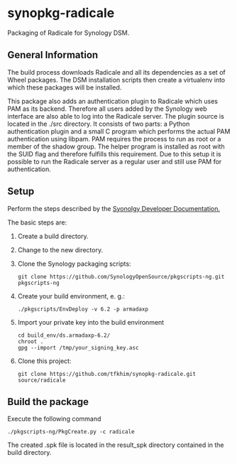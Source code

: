 synopkg-radicale
================

Packaging of Radicale for Synology DSM.

General Information
-------------------

The build process downloads Radicale and all its dependencies
as a set of Wheel packages. The DSM installation scripts then
create a virtualenv into which these packages will be installed.

This package also adds an authentication plugin to Radicale which
uses PAM as its backend. Therefore all users added by the Synology
web interface are also able to log into the Radicale server. The
plugin source is located in the ./src directory. It consists of
two parts: a Python authentication plugin and a small C program
which performs the actual PAM authentication using libpam. PAM
requires the process to run as root or a member of the shadow
group. The helper program is installed as root with the SUID
flag and therefore fulfills this requirement. Due to this
setup it is possible to run the Radicale server as a regular
user and still use PAM for authentication.

Setup
-----

Perform the steps described by the [Syonolgy Developer Documentation.](https://help.synology.com/developer-guide/create_package/prepare.html)

The basic steps are:

1. Create a build directory.
2. Change to the new directory.
3. Clone the Synology packaging scripts:

   ```
   git clone https://github.com/SynologyOpenSource/pkgscripts-ng.git pkgscripts-ng
   ```

4. Create your build environment, e. g.:

   ```
   ./pkgscripts/EnvDeploy -v 6.2 -p armadaxp
   ```

5. Import your private key into the build environment

   ```
   cd build_env/ds.armadaxp-6.2/
   chroot .
   gpg --import /tmp/your_signing_key.asc
   ```

6. Clone this project:

   ```
   git clone https://github.com/tfkhim/synopkg-radicale.git source/radicale
   ```

Build the package
-----------------

Execute the following command

```
./pkgscripts-ng/PkgCreate.py -c radicale
```

The created .spk file is located in the result_spk directory contained in the
build directory.

